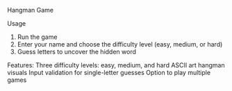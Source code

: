 Hangman Game

Usage
1. Run the game
2. Enter your name and choose the difficulty level (easy, medium, or hard)
3. Guess letters to uncover the hidden word

Features:
Three difficulty levels: easy, medium, and hard
ASCII art hangman visuals
Input validation for single-letter guesses
Option to play multiple games
